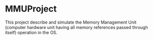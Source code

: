 # MMUProject

This project describe and simulate the Memory Management Unit (computer hardware unit having all memory references passed through itself) operation in the OS.
